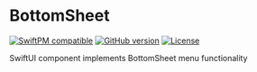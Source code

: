 # BottomSheet


[![SwiftPM compatible](https://img.shields.io/badge/SwiftPM-compatible-brightgreen.svg)](https://swift.org/package-manager/)
[![GitHub version](https://img.shields.io/github/v/release/lucaszischka/BottomSheet?sort=semver)](https://github.com/temamarvel/BottomSheet/releases)
[![License](https://img.shields.io/github/license/temamarvel/BottomSheet)](https://github.com/lucaszischka/BottomSheet/blob/main/LICENSE.txt)

SwiftUI component implements BottomSheet menu functionality
